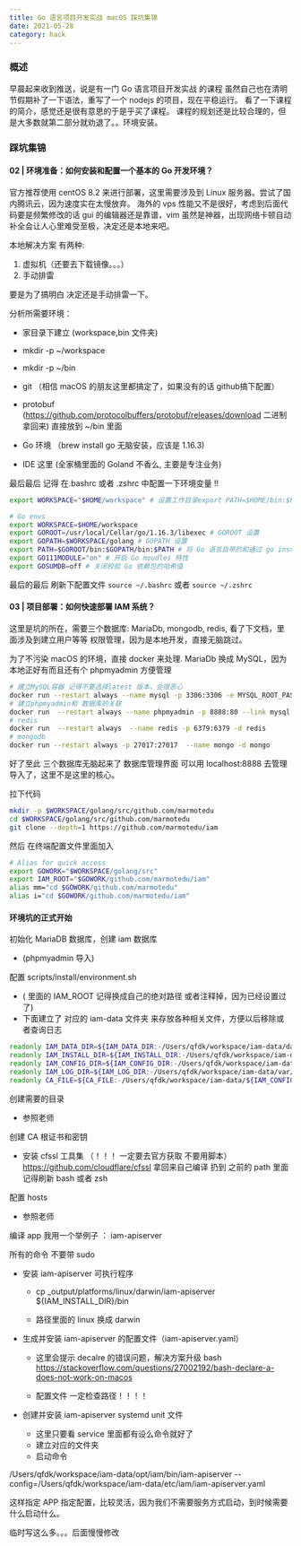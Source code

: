 ```yaml
---
title: Go 语言项目开发实战 macOS 踩坑集锦
date: 2021-05-28
category: hack
---
```


### 概述

早晨起来收到推送，说是有一门 Go 语言项目开发实战 的课程 虽然自己也在清明节假期补了一下语法，重写了一个 nodejs 的项目，现在平稳运行。 
看了一下课程的简介，感觉还是很有意思的于是乎买了课程。 课程的规划还是比较合理的，但是大多数就第二部分就劝退了。。环境安装。

### 踩坑集锦

#### 02 | 环境准备：如何安装和配置一个基本的 Go 开发环境？

官方推荐使用 centOS 8.2 来进行部署，这里需要涉及到 Linux 服务器。尝试了国内腾讯云，因为速度实在太慢放弃。 海外的 vps 性能又不是很好，考虑到后面代码要是频繁修改的话 gui 的编辑器还是靠谱，vim 虽然是神器，出现网络卡顿自动补全会让人心里难受至极，决定还是本地来吧。  

本地解决方案 有两种:

1. 虚拟机（还要去下载镜像。。。） 
2. 手动排雷

要是为了搞明白 决定还是手动排雷一下。

分析所需要环境：
- 家目录下建立 (workspace,bin 文件夹)

 - mkdir  -p ~/workspace
 - mkdir -p ~/bin
 
- git （相信 macOS 的朋友这里都搞定了，如果没有的话 github搞下配置）

-  protobuf (https://github.com/protocolbuffers/protobuf/releases/download 二进制拿回来) 直接放到 ~/bin 里面

- Go 环境 （brew install go 无脑安装，应该是 1.16.3)

- IDE 这里  (全家桶里面的 Goland 不香么, 主要是专注业务)

最后最后 记得 在.bashrc 或者 .zshrc 中配置一下环境变量 !!

```bash
export WORKSPACE="$HOME/workspace" # 设置工作目录export PATH=$HOME/bin:$PATH # 将 $HOME/bin 目录加入到 PATH 变量中

# Go envs
export WORKSPACE=$HOME/workspace
export GOROOT=/usr/local/Cellar/go/1.16.3/libexec # GOROOT 设置
export GOPATH=$WORKSPACE/golang # GOPATH 设置
export PATH=$GOROOT/bin:$GOPATH/bin:$PATH # 将 Go 语言自带的和通过 go install 安装的二进制文件加入到 PATH 路径中
export GO111MODULE="on" # 开启 Go moudles 特性
export GOSUMDB=off # 关闭校验 Go 依赖包的哈希值

```
最后的最后 刷新下配置文件 `source ~/.bashrc` 或者 `source ~/.zshrc`


#### 03 | 项目部署：如何快速部署 IAM 系统？

这里是坑的所在，需要三个数据库: MariaDb, mongodb, redis,
看了下文档，里面涉及到建立用户等等 权限管理，因为是本地开发，直接无脑跳过。

为了不污染 macOS 的环境，直接 docker 来处理. MariaDb 换成 MySQL，因为本地正好有而且还有个 phpmyadmin 方便管理

```bash
# 建立MySQL容器 记得不要选择latest 版本，会很恶心
docker run --restart always --name mysql -p 3306:3306 -e MYSQL_ROOT_PASSWORD=root -d mysql:5.6
# 建立phpmyadmin和 数据库的关联
docker run  --restart always --name phpmyadmin -p 8888:80 --link mysql:db -d phpmyadmin/phpmyadmin:latest
# redis
docker run  --restart always  --name redis -p 6379:6379 -d redis
# mongodb
docker run --restart always -p 27017:27017  --name mongo -d mongo
```
好了至此 三个数据库无脑起来了 数据库管理界面 可以用 localhost:8888 去管理导入了，这里不是这里的核心。

拉下代码

```bash
mkdir -p $WORKSPACE/golang/src/github.com/marmotedu
cd $WORKSPACE/golang/src/github.com/marmotedu
git clone --depth=1 https://github.com/marmotedu/iam
```
然后 在终端配置文件里面加入

```bash
# Alias for quick access
export GOWORK="$WORKSPACE/golang/src"
export IAM_ROOT="$GOWORK/github.com/marmotedu/iam"
alias mm="cd $GOWORK/github.com/marmotedu"
alias i="cd $GOWORK/github.com/marmotedu/iam"
```

#### 环境坑的正式开始

初始化 MariaDB 数据库，创建 iam 数据库
-  (phpmyadmin 导入)

配置 scripts/install/environment.sh 

- ( 里面的 IAM_ROOT 记得换成自己的绝对路径 或者注释掉，因为已经设置过了)
- 下面建立了 对应的 iam-data 文件夹 来存放各种相关文件，方便以后移除或者查询日志
```bash
readonly IAM_DATA_DIR=${IAM_DATA_DIR:-/Users/qfdk/workspace/iam-data/data/iam} # iam 各组件数据目录
readonly IAM_INSTALL_DIR=${IAM_INSTALL_DIR:-/Users/qfdk/workspace/iam-data/opt/iam} # iam 安装文件存放目录
readonly IAM_CONFIG_DIR=${IAM_CONFIG_DIR:-/Users/qfdk/workspace/iam-data/etc/iam} # iam 配置文件存放目录
readonly IAM_LOG_DIR=${IAM_LOG_DIR:-/Users/qfdk/workspace/iam-data/var/log/iam} # iam 日志文件存放目录
readonly CA_FILE=${CA_FILE:-/Users/qfdk/workspace/iam-data/${IAM_CONFIG_DIR}/cert/ca.pem} # CA
```

创建需要的目录
- 参照老师

创建 CA 根证书和密钥
- 安装 cfssl 工具集 （！！！ 一定要去官方获取 不要用脚本）
https://github.com/cloudflare/cfssl 拿回来自己编译 扔到 之前的 path 里面 记得刷新 bash 或者 zsh 

配置 hosts 
- 参照老师

编译 app 我用一个举例子 ： iam-apiserver

所有的命令 不要带 sudo

- 安装 iam-apiserver 可执行程序
    - cp _output/platforms/linux/darwin/iam-apiserver ${IAM_INSTALL_DIR}/bin

    - 路径里面的 linux 换成 darwin 

- 生成并安装 iam-apiserver 的配置文件（iam-apiserver.yaml）
  - 这里会提示 decalre 的错误问题，解决方案升级 bash https://stackoverflow.com/questions/27002192/bash-declare-a-does-not-work-on-macos
   
  - 配置文件 一定检查路径！！！！

- 创建并安装 iam-apiserver systemd unit 文件
   - 这里只要看 service 里面都有设么命令就好了
   - 建立对应的文件夹
   - 启动命令 

/Users/qfdk/workspace/iam-data/opt/iam/bin/iam-apiserver --config=/Users/qfdk/workspace/iam-data/etc/iam/iam-apiserver.yaml

这样指定 APP 指定配置，比较灵活，因为我们不需要服务方式启动，到时候需要什么启动什么。


临时写这么多。。。后面慢慢修改
